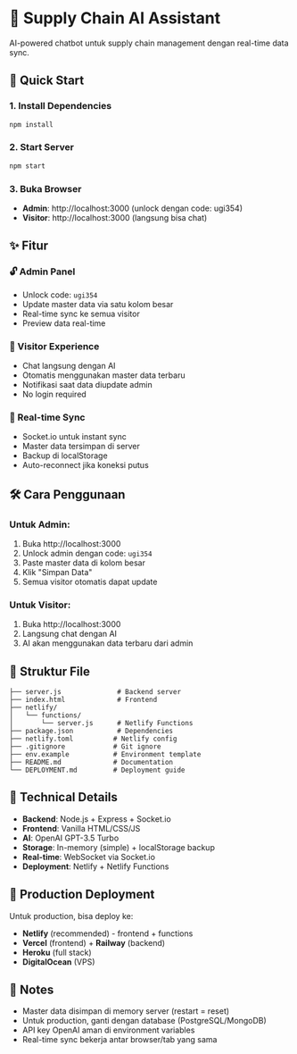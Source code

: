 # 🤖 Supply Chain AI Assistant

AI-powered chatbot untuk supply chain management dengan real-time data sync.

## 🚀 Quick Start

### 1. Install Dependencies
```bash
npm install
```

### 2. Start Server
```bash
npm start
```

### 3. Buka Browser
- **Admin**: http://localhost:3000 (unlock dengan code: ugi354)
- **Visitor**: http://localhost:3000 (langsung bisa chat)

## ✨ Fitur

### 🔓 Admin Panel
- Unlock code: `ugi354`
- Update master data via satu kolom besar
- Real-time sync ke semua visitor
- Preview data real-time

### 👥 Visitor Experience
- Chat langsung dengan AI
- Otomatis menggunakan master data terbaru
- Notifikasi saat data diupdate admin
- No login required

### 🔄 Real-time Sync
- Socket.io untuk instant sync
- Master data tersimpan di server
- Backup di localStorage
- Auto-reconnect jika koneksi putus

## 🛠️ Cara Penggunaan

### Untuk Admin:
1. Buka http://localhost:3000
2. Unlock admin dengan code: `ugi354`
3. Paste master data di kolom besar
4. Klik "Simpan Data"
5. Semua visitor otomatis dapat update

### Untuk Visitor:
1. Buka http://localhost:3000
2. Langsung chat dengan AI
3. AI akan menggunakan data terbaru dari admin

## 📁 Struktur File

```
├── server.js              # Backend server
├── index.html             # Frontend
├── netlify/
│   └── functions/
│       └── server.js      # Netlify Functions
├── package.json           # Dependencies
├── netlify.toml          # Netlify config
├── .gitignore            # Git ignore
├── env.example           # Environment template
├── README.md             # Documentation
└── DEPLOYMENT.md         # Deployment guide
```

## 🔧 Technical Details

- **Backend**: Node.js + Express + Socket.io
- **Frontend**: Vanilla HTML/CSS/JS
- **AI**: OpenAI GPT-3.5 Turbo
- **Storage**: In-memory (simple) + localStorage backup
- **Real-time**: WebSocket via Socket.io
- **Deployment**: Netlify + Netlify Functions

## 🚀 Production Deployment

Untuk production, bisa deploy ke:
- **Netlify** (recommended) - frontend + functions
- **Vercel** (frontend) + **Railway** (backend)
- **Heroku** (full stack)
- **DigitalOcean** (VPS)

## 📝 Notes

- Master data disimpan di memory server (restart = reset)
- Untuk production, ganti dengan database (PostgreSQL/MongoDB)
- API key OpenAI aman di environment variables
- Real-time sync bekerja antar browser/tab yang sama
